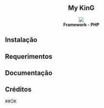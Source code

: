 <h2 align="center">My KinG</h2>
<p align="center">
  <img src="http://s13.postimg.org/5pjdj1ztj/myking.jpg" /><br><b>Framework - PHP</b>
</p>
 


## Instalação


## Requerimentos


## Documentação


## Créditos

##OK
